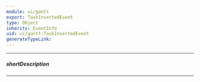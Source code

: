 ```yaml
---
module: ui/gantt
export: TaskInsertedEvent
type: Object
inherits: EventInfo
uid: ui/gantt:TaskInsertedEvent
generateTypeLink: 
---
```

---
##### shortDescription
<!-- Description goes here -->

---
<!-- Description goes here -->